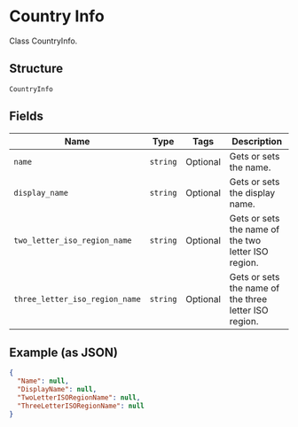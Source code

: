 
# Country Info

Class CountryInfo.

## Structure

`CountryInfo`

## Fields

| Name | Type | Tags | Description |
|  --- | --- | --- | --- |
| `name` | `string` | Optional | Gets or sets the name. |
| `display_name` | `string` | Optional | Gets or sets the display name. |
| `two_letter_iso_region_name` | `string` | Optional | Gets or sets the name of the two letter ISO region. |
| `three_letter_iso_region_name` | `string` | Optional | Gets or sets the name of the three letter ISO region. |

## Example (as JSON)

```json
{
  "Name": null,
  "DisplayName": null,
  "TwoLetterISORegionName": null,
  "ThreeLetterISORegionName": null
}
```

